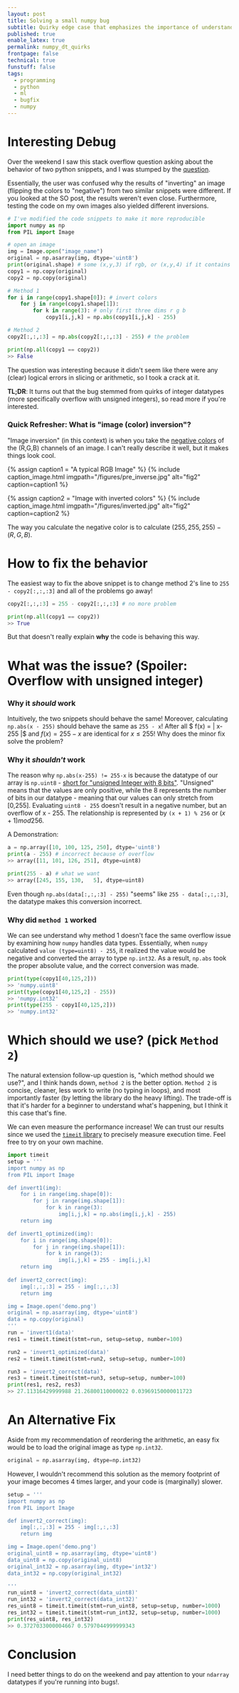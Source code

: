 ```yaml
---
layout: post
title: Solving a small numpy bug
subtitle: Quirky edge case that emphasizes the importance of understanding data types
published: true
enable_latex: true
permalink: numpy_dt_quirks
frontpage: false
technical: true
funstuff: false
tags: 
  - programming
  - python
  - ml
  - bugfix
  - numpy
---
```


# Interesting Debug
Over the weekend I saw this stack overflow question asking about the behavior of two python snippets, and I was stumped by the [question](https://stackoverflow.com/questions/65159521/inverting-an-image-with-abs-and-numpy/65161201). 

Essentially, the user was confused why the results of "inverting" an image (flipping the colors to "negative") from two similar snippets were different. If you looked at the SO post, the results weren't even close. Furthermore, testing the code on my own images also yielded different inversions. 

```python
# I've modified the code snippets to make it more reproducible
import numpy as np
from PIL import Image

# open an image
img = Image.open("image_name")
original = np.asarray(img, dtype='uint8')
print(original.shape) # some (x,y,3) if rgb, or (x,y,4) if it contains an alpha channel
copy1 = np.copy(original)
copy2 = np.copy(original)

# Method 1
for i in range(copy1.shape[0]): # invert colors
    for j in range(copy1.shape[1]):
        for k in range(3): # only first three dims r g b
            copy1[i,j,k] = np.abs(copy1[i,j,k] - 255)

# Method 2
copy2[:,:,:3] = np.abs(copy2[:,:,:3] - 255) # the problem

print(np.all(copy1 == copy2))
>> False
```
The question was interesting because it didn't seem like there were any (clear) logical errors in slicing or arithmetic, so I took a crack at it.

**TL;DR**: It turns out that the bug stemmed from quirks of integer datatypes (more specifically overflow with unsigned integers), so read more if you're interested. 

### Quick Refresher: What is "image (color) inversion"?
"Image inversion" (in this context) is when you take the [negative colors](https://en.wikipedia.org/wiki/Negative_(photography)) of the (R,G,B) channels of an image. I can't really describe it well, but it makes things look cool. 

{% assign caption1 = "A typical RGB Image" %}
{% include caption_image.html imgpath="/figures/pre_inverse.jpg" alt="fig2" caption=caption1 %}

{% assign caption2 = "Image with inverted colors" %}
{% include caption_image.html imgpath="/figures/inverted.jpg" alt="fig2" caption=caption2 %}

The way you calculate the negative color is to calculate $(255, 255, 255) - (R,G,B)$. 

# How to fix the behavior
The easiest way to fix the above snippet is to change method 2's line to `255 - copy2[:,:,:3]` and all of the problems go away!

```python
copy2[:,:,:3] = 255 - copy2[:,:,:3] # no more problem

print(np.all(copy1 == copy2))
>> True
```

But that doesn't really explain **why** the code is behaving this way. 

# What was the issue? (Spoiler: Overflow with unsigned integer)

### Why it *should* work
Intuitively, the two snippets should behave the same! Moreover, calculating `np.abs(x - 255)` should behave the same as `255 - x`! After all $ f(x) = | x-255 |$ and $f(x) = 255 -x$ are identical for $x \leq 255$! Why does the minor fix solve the problem?

### Why it *shouldn't* work
The reason why `np.abs(x-255) != 255-x` is because the datatype of our array is `np.uint8` - [short for "unsigned Integer with 8 bits"](https://en.wikipedia.org/wiki/Integer_(computer_science)). "Unsigned" means that the values are only positive, while the 8 represents the number of bits in our datatype - meaning that our values can only stretch from [0,255]. Evaluating `uint8 - 255` doesn't result in a negative number, but an overflow of x - 255. The relationship is represented by `(x + 1) % 256` or $(x+1) mod 256$.

A Demonstration:
```python
a = np.array([10, 100, 125, 250], dtype='uint8')
print(a - 255) # incorrect because of overflow
>> array([11, 101, 126, 251], dtype=uint8)

print(255 - a) # what we want
>> array([245, 155, 130,   5], dtype=uint8)
```
Even though `np.abs(data[:,:,:3] - 255)` "seems" like `255 - data[:,:,:3]`, the datatype makes this conversion incorrect. 

### Why did `method 1` worked
We can see understand why method 1 doesn't face the same overflow issue by examining how `numpy` handles data types. Essentially, when `numpy` calculated `value (type=uint8) - 255`, it realized the value would be negative and converted the array to type `np.int32`. As a result, `np.abs` took the proper absolute value, and the correct conversion was made.

```python
print(type(copy1[40,125,2]))
>> 'numpy.uint8' 
print(type(copy1[40,125,2] - 255))
>> 'numpy.int32'
print(type(255 - copy1[40,125,2]))
>> 'numpy.int32'
```

# Which should we use? (pick `Method 2`)
The natural extension follow-up question is, "which method should we use?", and I think hands down, `method 2` is the better option. `Method 2` is concise, cleaner, less work to write (no typing in loops), and most importantly faster (by letting the library do the heavy lifting). The trade-off is that it's harder for a beginner to understand what's happening, but I think it this case that's fine. 

We can even measure the performance increase! We can trust our results since we used the [`timeit` library](https://docs.python.org/3/library/timeit.html) to precisely measure execution time. Feel free to try on your own machine.

```python
import timeit
setup = '''
import numpy as np
from PIL import Image

def invert1(img):
    for i in range(img.shape[0]):
        for j in range(img.shape[1]):
            for k in range(3):
                img[i,j,k] = np.abs(img[i,j,k] - 255)
    return img

def invert1_optimized(img):
    for i in range(img.shape[0]):
        for j in range(img.shape[1]):
            for k in range(3):
                img[i,j,k] = 255 - img[i,j,k]
    return img
        
def invert2_correct(img):
    img[:,:,:3] = 255 - img[:,:,:3]
    return img

img = Image.open('demo.png')
original = np.asarray(img, dtype='uint8')
data = np.copy(original)
'''
run = 'invert1(data)'
res1 = timeit.timeit(stmt=run, setup=setup, number=100)

run2 = 'invert1_optimized(data)'
res2 = timeit.timeit(stmt=run2, setup=setup, number=100)

run3 = 'invert2_correct(data)'
res3 = timeit.timeit(stmt=run3, setup=setup, number=100)
print(res1, res2, res3)
>> 27.11316429999988 21.26800110000022 0.03969150000011723
```

# An Alternative Fix
Aside from my recommendation of reordering the arithmetic, an easy fix would be to load the original image as type `np.int32`. 
```python
original = np.asarray(img, dtype=np.int32)
```
However, I wouldn't recommend this solution as the memory footprint of your image becomes 4 times larger, and your code is (marginally) slower.

```python
setup = '''
import numpy as np
from PIL import Image

def invert2_correct(img):
    img[:,:,:3] = 255 - img[:,:,:3]
    return img

img = Image.open('demo.png')
original_uint8 = np.asarray(img, dtype='uint8')
data_uint8 = np.copy(original_uint8)
original_int32 = np.asarray(img, dtype='int32')
data_int32 = np.copy(original_int32)

'''
run_uint8 = 'invert2_correct(data_uint8)'
run_int32 = 'invert2_correct(data_int32)'
res_uint8 = timeit.timeit(stmt=run_uint8, setup=setup, number=1000)
res_int32 = timeit.timeit(stmt=run_int32, setup=setup, number=1000)
print(res_uint8, res_int32)
>> 0.3727033000004667 0.5797044999999343
```

# Conclusion
I need better things to do on the weekend and pay attention to your `ndarray` datatypes if you're running into bugs!. 

